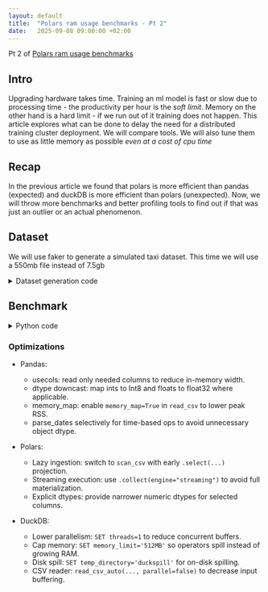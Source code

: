 ```yaml
---
layout: default
title:  "Polars ram usage benchmarks - Pt 2"
date:   2025-09-08 09:00:00 +02:00
---
```



Pt 2 of [Polars ram usage benchmarks](https://habrzyk-pawel.github.io/2025/09/04/Polars-ram-usage-benchmarks.html)

## Intro
Upgrading hardware takes time. Training an ml model is fast or slow due to processing time - the productivity per hour is the *soft limit*. Memory on the other hand is a hard limit - if we run out of it training does not happen. This article explores what can be done to delay the need for a distributed training cluster deployment. We will compare tools. We will also tune them to use as little memory as possible *even at a cost of cpu time* 


## Recap
In the previous article we found that polars is more efficient than pandas (expected) and duckDB is more efficient than polars (unexpected). Now, we will throw more benchmarks and better profiling tools to find out if that was just an outlier or an actual phenomenon.



## Dataset

We will use faker to generate a simulated taxi dataset. This time we will use a 550mb file instead of 7.5gb

<details>
    <summary>Dataset generation code</summary>

```python
from faker import Faker
import random
import datetime

fake = Faker()

def generate_taxi_csv_row():
    pickup = fake.date_time_between(start_date="-30d", end_date="now")
    dropoff = pickup + datetime.timedelta(minutes=random.randint(5, 60))

    passenger_count = random.randint(1, 4)
    trip_distance = round(random.uniform(0.5, 15.0), 2)

    fare = round(trip_distance * random.uniform(2.0, 4.0), 2)
    extra = round(random.uniform(0, 5), 2)
    mta_tax = 0.5
    tip = round(fare * random.uniform(0.1, 0.3), 2)
    tolls = round(random.uniform(0, 10), 2)
    total = round(fare + extra + mta_tax + tip + tolls, 2)

    fields = [
        random.choice([1, 2]),  # vendor_id
        pickup.isoformat(sep=" "),
        dropoff.isoformat(sep=" "),
        passenger_count,
        trip_distance,
        round(random.uniform(-74.05, -73.75), 6),  # pickup_longitude
        round(random.uniform(40.63, 40.85), 6),   # pickup_latitude
        round(random.uniform(-74.05, -73.75), 6), # dropoff_longitude
        round(random.uniform(40.63, 40.85), 6),   # dropoff_latitude
        random.randint(1, 6),                     # rate_code_id
        random.choice(["Cash", "Credit", "No Charge", "Dispute"]),
        fare,
        extra,
        mta_tax,
        tip,
        tolls,
        total,
    ]

    return ",".join(map(str, fields))


def write_csv_approx_Ngb(path, target_gb=10, batch_size=100000):
    target_bytes = int(target_gb * (1024**3))
    written = 0
    with open(path, "w", buffering=1024*1024) as f:
        while written < target_bytes:
            rows = [generate_taxi_csv_row() for _ in range(batch_size)]
            block = "\n".join(rows) + "\n"
            f.write(block)
            written += len(block)
            if written // (100 * 1024 * 1024) != (written - len(block)) // (100 * 1024 * 1024):
                print(f"{written / (1024**3):.2f} GB written...")
    print(f"Done. Wrote ~{written / (1024**3):.2f} GB to {path}")

  
write_csv_approx_Ngb("taxi_550mb.csv", target_gb=0.55, batch_size=20000)

```
</details>

## Benchmark
<details>
    <summary>Python code</summary>

</details>

### Optimizations
- Pandas:
  - usecols: read only needed columns to reduce in-memory width.
  - dtype downcast: map ints to Int8 and floats to float32 where applicable.
  - memory_map: enable `memory_map=True` in `read_csv` to lower peak RSS.
  - parse_dates selectively for time-based ops to avoid unnecessary object dtype.

- Polars:
  - Lazy ingestion: switch to `scan_csv` with early `.select(...)` projection.
  - Streaming execution: use `.collect(engine="streaming")` to avoid full materialization.
  - Explicit dtypes: provide narrower numeric dtypes for selected columns.

- DuckDB:
  - Lower parallelism: `SET threads=1` to reduce concurrent buffers.
  - Cap memory: `SET memory_limit='512MB'` so operators spill instead of growing RAM.
  - Disk spill: `SET temp_directory='duckspill'` for on-disk spilling.
  - CSV reader: `read_csv_auto(..., parallel=false)` to decrease input buffering.
